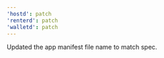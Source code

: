 ```yaml
---
'hostd': patch
'renterd': patch
'walletd': patch
---
```


Updated the app manifest file name to match spec.
